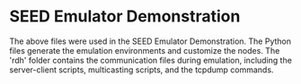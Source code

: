 # SEED Emulator Demonstration
The above files were used in the SEED Emulator Demonstration.
The Python files generate the emulation environments and customize the nodes.
The 'rdh' folder contains the communication files during emulation, including the server-client scripts, multicasting scripts, and the tcpdump commands. 
